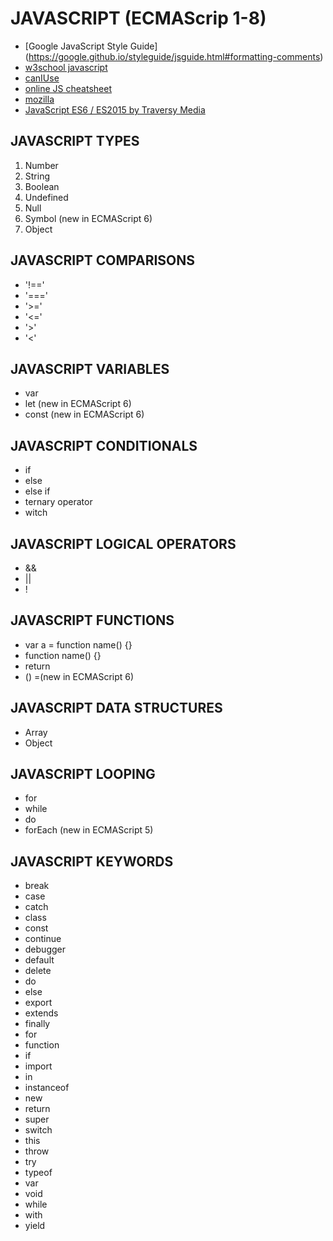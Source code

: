 # JAVASCRIPT (ECMAScrip 1-8)
- [Google JavaScript Style Guide] (https://google.github.io/styleguide/jsguide.html#formatting-comments)
- [w3school javascript](https://www.w3schools.com/js/js_versions.asp)
- [canIUse](https://caniuse.com/)
- [online JS cheatsheet](http://htmlcheatsheet.com/js/)
- [mozilla](https://developer.mozilla.org/bm/docs/Web/JavaScript)
- [JavaScript ES6 / ES2015 by Traversy Media](https://www.youtube.com/watch?v=2LeqilIw-28&list=PLillGF-RfqbZ7s3t6ZInY3NjEOOX7hsBv)
## JAVASCRIPT TYPES

1. Number 
2. String
3. Boolean
4. Undefined
5. Null
6. Symbol (new in ECMAScript 6)
7. Object

## JAVASCRIPT COMPARISONS


- '!=='
- '==='
- '>='
- '<='
- '>'
- '<'

## JAVASCRIPT VARIABLES

- var
- let (new in ECMAScript 6)
- const (new in ECMAScript 6)

## JAVASCRIPT CONDITIONALS

- if
- else
- else if
- ternary operator
- witch


## JAVASCRIPT LOGICAL OPERATORS

- &&
- ||
- !

## JAVASCRIPT FUNCTIONS

- var a = function name() {}
- function name() {}
- return
- () =(new in ECMAScript 6)

## JAVASCRIPT DATA STRUCTURES

- Array
- Object

## JAVASCRIPT LOOPING

- for
- while
- do 
- forEach (new in ECMAScript 5) 


## JAVASCRIPT KEYWORDS

- break
- case
- catch
- class
- const
- continue
- debugger
- default
- delete
- do
- else
- export
- extends
- finally
- for
- function
- if
- import
- in
- instanceof
- new
- return
- super
- switch
- this
- throw
- try
- typeof
- var
- void
- while
- with
- yield
